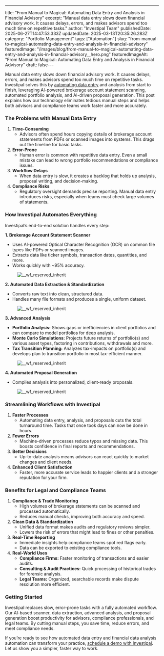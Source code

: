 ---
title: "From Manual to Magical: Automating Data Entry and Analysis in Financial Advisory"
excerpt: "Manual data entry slows down financial advisory work. It causes delays, errors, and makes advisors spend too much time on repetitive tasks."
author: "Investipal Team"
publishedDate: 2025-06-27T14:47:53.333Z
updatedDate: 2025-03-13T20:35:26.283Z
category: "Portfolio Management"
tags: ["Automation"]
slug: "from-manual-to-magical-automating-data-entry-and-analysis-in-financial-advisory"
featuredImage: "/images/blog/from-manual-to-magical-automating-data-entry-and-analysis-in-financial-advisory__hero.png"
featuredImageAlt: "From Manual to Magical: Automating Data Entry and Analysis in Financial Advisory"
draft: false---
<p id="">Manual data entry slows down financial advisory work. It causes delays, errors, and makes advisors spend too much time on repetitive tasks. Investipal solves this by <a href="/blog/how-to-automate-data-entry-for-financial-advisors-the-complete-guide-for-2025" id="">automating data entry</a> and analysis from start to finish, leveraging AI-powered brokerage account statement scanning, automated portfolio analysis, and AI-driven proposal generation. This post explains how our technology eliminates tedious manual steps and helps both advisors and compliance teams work faster and more accurately.</p><h3 id="">The Problems with Manual Data Entry</h3><ol id=""><li id=""><strong id="">Time-Consuming</strong>‍<ul id=""><li id="">Advisors often spend hours copying details of brokerage account statements from PDFs or scanned images into systems. This drags out the timeline for basic tasks.</li></ul></li><li id=""><strong id="">Error-Prone</strong>‍<ul id=""><li id="">Human error is common with repetitive data entry. Even a small mistake can lead to wrong portfolio recommendations or compliance issues.</li></ul></li><li id=""><strong id="">Workflow Delays</strong>‍<ul id=""><li id="">When data entry is slow, it creates a backlog that holds up analysis, proposal writing, and decision-making.</li></ul></li><li id=""><strong id="">Compliance Risks</strong>‍<ul id=""><li id="">Regulatory oversight demands precise reporting. Manual data entry introduces risks, especially when teams must check large volumes of statements.</li></ul></li></ol><h3 id="">How Investipal Automates Everything</h3><p id="">Investipal’s end-to-end solution handles every step:</p><p id=""><strong id="">1. Brokerage Account Statement Scanner</strong></p><ul id=""><li id="">Uses AI-powered Optical Character Recognition (OCR) on common file types like PDFs or scanned images.</li><li id="">Extracts data like ticker symbols, transaction dates, quantities, and more.</li><li id="">Works quickly with ~95%&nbsp;accuracy.</li></ul><figure id="" class="w-richtext-figure-type-image w-richtext-align-fullwidth" style="max-width:2240px" data-rt-type="image" data-rt-align="fullwidth" data-rt-max-width="2240px"><div id=""><img src="/images/blog/from-manual-to-magical-automating-data-entry-and-analysis-in-financial-advisory__67b65ad0b0df9e913c0f96f3_Why_20Customer_20Acquisition_20Costs_20Are_20Rising_20for_20Financial_20Advisors_20_And_20What_20To_20Do_20About_20It__20_8_.png" loading="lazy" alt="__wf_reserved_inherit" width="auto" height="auto" id=""></div></figure><p id=""><strong id="">2. Automated Data Extraction & Standardization</strong></p><ul id=""><li id="">Converts raw text into clean, structured data.</li><li id="">Handles many file formats and produces a single, uniform dataset.</li></ul><figure id="" class="w-richtext-figure-type-image w-richtext-align-fullwidth" style="max-width:1217px" data-rt-type="image" data-rt-align="fullwidth" data-rt-max-width="1217px"><div id=""><img src="/images/blog/from-manual-to-magical-automating-data-entry-and-analysis-in-financial-advisory__67d33ee694156225b5eac048_Screenshot_202025-03-13_20162347.png" loading="lazy" alt="__wf_reserved_inherit" width="auto" height="auto" id=""></div></figure><p id=""><strong id="">3. Advanced Analysis</strong></p><ul id=""><li id=""><strong id="">Portfolio Analysis:</strong> Shows gaps or inefficiencies in client portfolios and can compare to model portfolios for deep analysis.</li><li id=""><strong id="">Monte Carlo Simulations:</strong> Projects future returns of portfolio(s) and various asset types, factoring in contributions, withdrawals and more.</li><li id=""><strong id="">Tax Transition Planning:</strong> Analyzes tax-impacts on portfolio(s) and develops plan to transition portfolio in most tax-efficient manner.</li></ul><figure id="" class="w-richtext-figure-type-image w-richtext-align-fullwidth" style="max-width:2240px" data-rt-type="image" data-rt-align="fullwidth" data-rt-max-width="2240px"><div id=""><img src="/images/blog/from-manual-to-magical-automating-data-entry-and-analysis-in-financial-advisory__67c9c201da6a6fe130ea6c07_Incorporating_20Client_20Parameters_20_15_.png" loading="lazy" alt="__wf_reserved_inherit" width="auto" height="auto" id=""></div></figure><p id=""><strong id="">4. Automated Proposal Generation</strong></p><ul id=""><li id="">Compiles analysis into personalized, client-ready proposals.</li></ul><figure id="" class="w-richtext-figure-type-image w-richtext-align-fullwidth" style="max-width:2048px" data-rt-type="image" data-rt-align="fullwidth" data-rt-max-width="2048px"><div id=""><img src="/images/blog/from-manual-to-magical-automating-data-entry-and-analysis-in-financial-advisory__67d33ff9b13b3e48365fb523_PRIVATE_20WEALTH_20MANAGEMENT.png" loading="lazy" alt="__wf_reserved_inherit" width="auto" height="auto" id=""></div></figure><h3 id="">Streamlining Workflows with Investipal</h3><ol id=""><li id=""><strong id="">Faster Processes</strong>‍<ul id=""><li id="">Automating data entry, analysis, and proposals cuts the total turnaround time. Tasks that once took days can now be done in hours.</li></ul></li><li id=""><strong id="">Fewer Errors</strong>‍<ul id=""><li id="">Machine-driven processes reduce typos and missing data. This boosts confidence in final reports and recommendations.</li></ul></li><li id=""><strong id="">Better Decisions</strong>‍<ul id=""><li id="">Up-to-date analysis means advisors can react quickly to market changes and client needs.</li></ul></li><li id=""><strong id="">Enhanced Client Satisfaction</strong><ul id=""><li id=""><strong id="">‍</strong>Faster, more accurate service leads to happier clients and a stronger reputation for your firm.</li></ul></li></ol><h3 id="">Benefits for Legal and Compliance Teams</h3><ol id=""><li id=""><strong id="">Compliance & Trade Monitoring</strong><ul id=""><li id="">High volumes of brokerage statements can be scanned and processed automatically.</li><li id="">Reduces manual checks, improving both accuracy and speed.</li></ul></li><li id=""><strong id="">Clean Data & Standardization</strong><ul id=""><li id="">Unified data format makes audits and regulatory reviews simpler.</li><li id="">Lowers the risk of errors that might lead to fines or other penalties.</li></ul></li><li id=""><strong id="">Real-Time Reporting</strong><ul id=""><li id="">Immediate insights help compliance teams spot red flags early.</li><li id="">Data can be exported to existing compliance tools.</li></ul></li><li id=""><strong id="">Real-World Uses</strong><ul id=""><li id=""><strong id="">Compliance Firms:</strong> Faster monitoring of transactions and easier audits.</li><li id=""><strong id="">Consulting & Audit Practices:</strong> Quick processing of historical trades for forensic analysis.</li><li id=""><strong id="">Legal Teams:</strong> Organized, searchable records make dispute resolution more efficient.</li></ul></li></ol><h3 id="">Getting Started</h3><p id="">Investipal replaces slow, error-prone tasks with a fully automated workflow. Our AI-based scanner, data extraction, advanced analysis, and proposal generation boost productivity for advisors, compliance professionals, and legal teams. By cutting manual steps, you save time, reduce errors, and meet compliance needs. </p><p id="">If you’re ready to see how automated data entry and financial data analysis automation can transform your practice, <a href="/book-a-demo" id="">schedule a demo with Investipal</a>. Let us show you a simpler, faster way to work.</p>